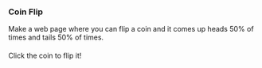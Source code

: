### Coin Flip
Make a web page where you can flip a coin and it comes up heads 50% of times and tails 50% of times.

####

Click the coin to flip it!

